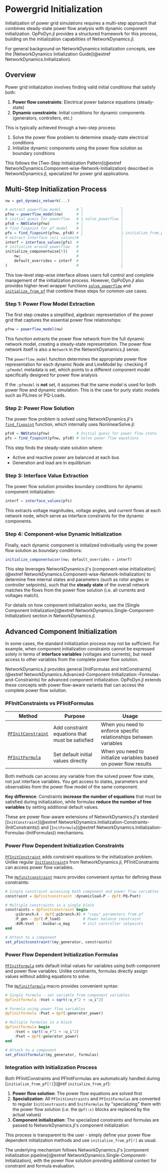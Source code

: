 # Powergrid Initialization

Initialization of power grid simulations requires a multi-step approach that combines steady-state power flow analysis with dynamic component initialization. OpPoDyn.jl provides a structured framework for this process, building on the initialization capabilities of NetworkDynamics.jl.

For general background on NetworkDynamics initialization concepts, see the [NetworkDynamics Initialization Guide](@extref NetworkDynamics.Initialization).

## Overview

Power grid initialization involves finding valid initial conditions that satisfy both:
1. **Power flow constraints**: Electrical power balance equations (steady-state)
2. **Dynamic constraints**: Initial conditions for dynamic components (generators, controllers, etc.)

This is typically achieved through a two-step process:
1. Solve the power flow problem to determine steady-state electrical conditions
2. Initialize dynamic components using the power flow solution as boundary conditions

This follows the [Two-Step Initialization Pattern](@extref NetworkDynamics.Component-wise-Network-Initialization) described in NetworkDynamics.jl, specialized for power grid applications.

## Multi-Step Initialization Process

```julia
nw = get_dynamic_network(...)

# extract powerflow model       # ⎫                 ⎫
pfnw = powerflow_model(nw)      # │                 │
# initial guess for powerflow   # ⎬ solve_powerflow │
pfs0 = NWState(pfnw)            # │                 │  
# find fixpoint for pf model    # │                 │
pfs = find_fixpoint(pfnw, pfs0) # ⎭                 ⎬ initialize_from_pf[!]
# extract interface (u/i values)#                   │
interf = interface_values(pfs)  #                   │
# initialize around powerflow   #                   │
initialize_componentwise[!](    #                   │
    nw;                         #                   │
    default_overrides = interf  #                   │
)                               #                   ⎭
```
This low-level step-wise interface allows users full control and complete management of the initialization process. However, OpPoDyn.jl also provides higher-level wrapper functions [`solve_powerflow`](@ref) and [`initialize_from_pf`](@ref) that combine these steps for common use cases.

### Step 1: Power Flow Model Extraction

The first step creates a simplified, algebraic representation of the power grid that captures the essential power flow relationships:

```julia
pfnw = powerflow_model(nw)
```

This function extracts the power flow network from the full dynamic network model, creating a steady-state representation. The power flow network itself is also a `Network` in the NetworkDyanamics.jl sense.

The `powerflow_model` function determines the appropriate power flow representation for each dynamic Node and LineModel by:
checking if `:pfmodel` metadata is set, which points to a different component model specifically designed for power flow analysis

If the `:pfmodel` is **not** set, it assumes that the same model is used for both power flow and dynamic simulation. This is the case for purly static models such as PiLines or PQ-Loads.

### Step 2: Power Flow Solution

The power flow problem is solved using NetworkDynamics.jl's [`find_fixpoint`](@exref) function,
which internally uses NonlinearSolve.jl:

```julia
pfs0 = NWState(pfnw)            # Initial guess for power flow state
pfs = find_fixpoint(pfnw, pfs0) # Solve power flow equations
```

This step finds the steady-state solution where:
- Active and reactive power are balanced at each bus
- Generation and load are in equilibrium

### Step 3: Interface Value Extraction

The power flow solution provides boundary conditions for dynamic component initialization:

```julia
interf = interface_values(pfs)
```

This extracts voltage magnitudes, voltage angles, and current flows at each network node, which serve as interface constraints for the dynamic components.

### Step 4: Component-wise Dynamic Initialization

Finally, each dynamic component is initialized individually using the power flow solution as boundary conditions:

```julia
initialize_componentwise!(nw; default_overrides = interf)
```

This step leverages NetworkDynamics.jl's [component-wise initialization](@extref NetworkDynamics.Component-wise-Network-Initialization) to determine free internal states and parameters (such as rotor angles or controller setpoints), such that the
**steady state** of the overall network matches the flows from the power flow solution (i.e. all currents and voltages match).

For details on how component initialization works, see the [Single Component Initialization](@extref NetworkDynamics.Single-Component-Initialization) section in NetworkDynamics.jl.

## Advanced Component Initialization

In some cases, the standard initialization process may not be sufficient. For example, when component initialization constraints cannot be expressed solely in terms of **interface variables** (voltages and currents), but need access to other variables from the complete power flow solution.

NetworkDynamics.jl provides general [InitFormulas and InitConstraints](@extref NetworkDynamics.Advanced-Component-Initialization:-Formulas-and-Constraints) for advanced component initialization. OpPoDyn.jl extends these concepts with power flow-aware variants that can access the complete power flow solution.

### PFInitConstraints vs PFInitFormulas

| Method | Purpose | Usage |
|--------|---------|-------|
| [`PFInitConstraint`](@ref) | Add constraint equations that must be satisfied | When you need to enforce specific relationships between variables |
| [`PFInitFormula`](@ref) | Set default initial values directly | When you need to initialize variables based on power flow results |

Both methods can access any variable from the solved power flow state, not just interface variables. You get access to states, parameters and observables from the power flow model of the same component.

**Key difference**: Constraints **increase the number of equations** that must be satisfied during initialization, while formulas **reduce the number of free variables** by setting additional default values.

These are power flow-aware extensions of NetworkDynamics.jl's standard [`InitConstraint`](@extref NetworkDynamics.Initialization-Constraints-(InitConstraints)) and [`InitFormula`](@extref NetworkDynamics.Initialization-Formulas-(InitFormulas)) mechanisms.

### Power Flow Dependent Initialization Constraints

[`PFInitConstraint`](@ref) adds constraint equations to the initialization problem. Unlike regular [`InitConstraint`](@extref)s from NetworkDynamics.jl, PFInitConstraints can access power flow variables.

The [`@pfinitconstraint`](@ref) macro provides convenient syntax for defining these constraints:

```julia
# Single constraint accessing both component and power flow variables
constraint = @pfinitconstraint :dynamicload₊P - @pf(:PQ₊Pset)

# Multiple constraints in a single block
constraints = @pfinitconstraint begin
    :pibranch₊X - @pf(:pibranch₊X) # "copy" parameters from pf
    :P_gen - @pf(:P_load)          # Power balance constraint
    :AVR₊Vset - :busbar₊u_mag      # init controller setpoints
end

# Attach to a component
set_pfinitconstraint!(my_generator, constraints)
```

### Power Flow Dependent Initialization Formulas

[`PFInitFormula`](@ref) sets default initial values for variables using both component and power flow variables. Unlike constraints, formulas directly assign values without adding equations to solve.

The [`@pfinitformula`](@ref) macro provides convenient syntax:

```julia
# Single formula - set variable from component variables
@pfinitformula :Vset = sqrt(:u_r^2 + :u_i^2)

# Formula using power flow variables
@pfinitformula :Pset = @pf(:generator_power)

# Multiple formulas in a block
@pfinitformula begin
    :Vset = sqrt(:u_r^2 + :u_i^2)
    :Pset = @pf(:generator_power)
end

# Attach to a component
set_pfinitformula!(my_generator, formulas)
```

### Integration with Initialization Process

Both PFInitConstraints and PFInitFormulas are automatically handled during [`initialize_from_pf[!]`](@ref `initialize_from_pf`):

1. **Power flow solution**: The power flow equations are solved first
2. **Specialization**: All `PFInitConstraints` and `PFInitFormulas` are converted to regular `InitConstraints` and `InitFormulas` by "specializing" them with the power flow solution (i.e. the `@pf(:x)` blocks are replaced by the actual values)
3. **Component initialization**: The specialized constraints and formulas are passed to NetworkDynamics.jl's component initialization

This process is transparent to the user - simply define your power flow dependent initialization methods and use `initialize_from_pf[!]` as usual.

The underlying mechanism follows NetworkDynamics.jl's [component initialization pipeline](@extref NetworkDynamics.Single-Component-Initialization), with the power flow solution providing additional context for constraint and formula evaluation.
